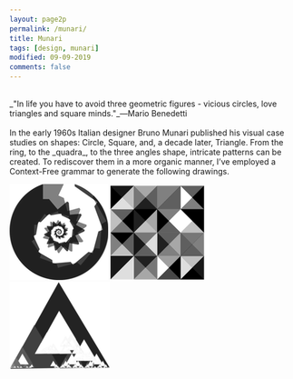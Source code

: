 ```yaml
---
layout: page2p
permalink: /munari/
title: Munari
tags: [design, munari]
modified: 09-09-2019
comments: false
---
```


[<i class="fa fa-arrow-left"></i>](https://ghattab.github.io/design/)

<br/>
_"In life you have to avoid three geometric figures - vicious circles, love triangles and square minds."_―Mario Benedetti

<br/>
<br/>
In the early 1960s Italian designer Bruno Munari published his visual case studies on shapes: Circle, Square, and, a decade later, Triangle. From the ring, to the _quadra_, to the three angles shape, intricate patterns can be created. To rediscover them in a more organic manner, I’ve employed a Context-Free grammar to generate the following drawings.

![Circle](/images/circle.png)
![Square](/images/square.png)
![Triangle](/images/triangle.png)

